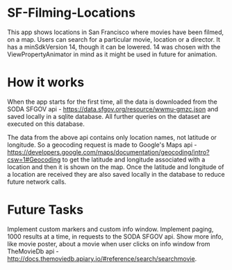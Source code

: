 # SF-Filming-Locations
This app shows locations in San Francisco where movies have been filmed, on a map. Users can search for a particular movie, location or a director. It has a minSdkVersion 14, though it can be lowered. 14 was chosen with the ViewPropertyAnimator in mind as it might be used in future for animation.

# How it works
When the app starts for the first time, all the data is downloaded from the SODA SFGOV api - https://data.sfgov.org/resource/wwmu-gmzc.json and saved locally in a sqlite database. All further queries on the dataset are executed on this database.

The data from the above api contains only location names, not latitude or longitude. So a geocoding request is made to Google's Maps api - https://developers.google.com/maps/documentation/geocoding/intro?csw=1#Geocoding to get the latitude and longitude associated with a location and then it is shown on the map. Once the latitude and longitude of a location are received they are also saved locally in the database to reduce future network calls.

# Future Tasks
Implement custom markers and custom info window. Implement paging, 1000 results at a time, in requests to the SODA SFGOV api. Show more info, like movie poster, about a movie when user clicks on info window from TheMovieDb api - http://docs.themoviedb.apiary.io/#reference/search/searchmovie.
